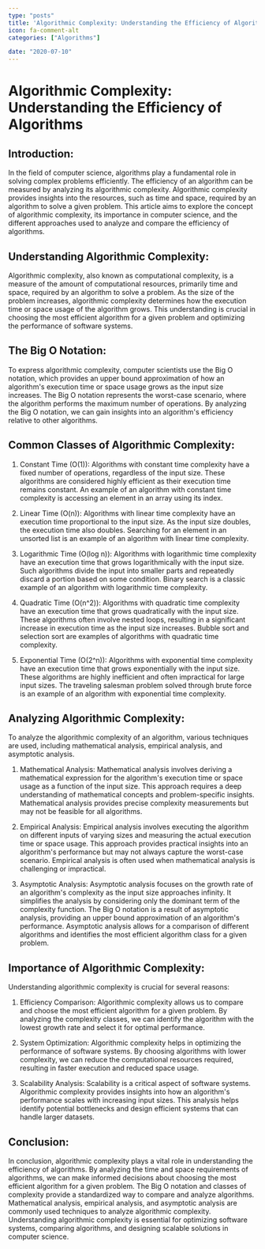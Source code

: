 ```yaml
---
type: "posts"
title: 'Algorithmic Complexity: Understanding the Efficiency of Algorithms'
icon: fa-comment-alt
categories: ["Algorithms"]

date: "2020-07-10"
---
```




# Algorithmic Complexity: Understanding the Efficiency of Algorithms

## Introduction:

In the field of computer science, algorithms play a fundamental role in solving complex problems efficiently. The efficiency of an algorithm can be measured by analyzing its algorithmic complexity. Algorithmic complexity provides insights into the resources, such as time and space, required by an algorithm to solve a given problem. This article aims to explore the concept of algorithmic complexity, its importance in computer science, and the different approaches used to analyze and compare the efficiency of algorithms.

## Understanding Algorithmic Complexity:

Algorithmic complexity, also known as computational complexity, is a measure of the amount of computational resources, primarily time and space, required by an algorithm to solve a problem. As the size of the problem increases, algorithmic complexity determines how the execution time or space usage of the algorithm grows. This understanding is crucial in choosing the most efficient algorithm for a given problem and optimizing the performance of software systems.

## The Big O Notation:

To express algorithmic complexity, computer scientists use the Big O notation, which provides an upper bound approximation of how an algorithm's execution time or space usage grows as the input size increases. The Big O notation represents the worst-case scenario, where the algorithm performs the maximum number of operations. By analyzing the Big O notation, we can gain insights into an algorithm's efficiency relative to other algorithms.

## Common Classes of Algorithmic Complexity:

1. Constant Time (O(1)): Algorithms with constant time complexity have a fixed number of operations, regardless of the input size. These algorithms are considered highly efficient as their execution time remains constant. An example of an algorithm with constant time complexity is accessing an element in an array using its index.

2. Linear Time (O(n)): Algorithms with linear time complexity have an execution time proportional to the input size. As the input size doubles, the execution time also doubles. Searching for an element in an unsorted list is an example of an algorithm with linear time complexity.

3. Logarithmic Time (O(log n)): Algorithms with logarithmic time complexity have an execution time that grows logarithmically with the input size. Such algorithms divide the input into smaller parts and repeatedly discard a portion based on some condition. Binary search is a classic example of an algorithm with logarithmic time complexity.

4. Quadratic Time (O(n^2)): Algorithms with quadratic time complexity have an execution time that grows quadratically with the input size. These algorithms often involve nested loops, resulting in a significant increase in execution time as the input size increases. Bubble sort and selection sort are examples of algorithms with quadratic time complexity.

5. Exponential Time (O(2^n)): Algorithms with exponential time complexity have an execution time that grows exponentially with the input size. These algorithms are highly inefficient and often impractical for large input sizes. The traveling salesman problem solved through brute force is an example of an algorithm with exponential time complexity.

## Analyzing Algorithmic Complexity:

To analyze the algorithmic complexity of an algorithm, various techniques are used, including mathematical analysis, empirical analysis, and asymptotic analysis.

1. Mathematical Analysis: Mathematical analysis involves deriving a mathematical expression for the algorithm's execution time or space usage as a function of the input size. This approach requires a deep understanding of mathematical concepts and problem-specific insights. Mathematical analysis provides precise complexity measurements but may not be feasible for all algorithms.

2. Empirical Analysis: Empirical analysis involves executing the algorithm on different inputs of varying sizes and measuring the actual execution time or space usage. This approach provides practical insights into an algorithm's performance but may not always capture the worst-case scenario. Empirical analysis is often used when mathematical analysis is challenging or impractical.

3. Asymptotic Analysis: Asymptotic analysis focuses on the growth rate of an algorithm's complexity as the input size approaches infinity. It simplifies the analysis by considering only the dominant term of the complexity function. The Big O notation is a result of asymptotic analysis, providing an upper bound approximation of an algorithm's performance. Asymptotic analysis allows for a comparison of different algorithms and identifies the most efficient algorithm class for a given problem.

## Importance of Algorithmic Complexity:

Understanding algorithmic complexity is crucial for several reasons:

1. Efficiency Comparison: Algorithmic complexity allows us to compare and choose the most efficient algorithm for a given problem. By analyzing the complexity classes, we can identify the algorithm with the lowest growth rate and select it for optimal performance.

2. System Optimization: Algorithmic complexity helps in optimizing the performance of software systems. By choosing algorithms with lower complexity, we can reduce the computational resources required, resulting in faster execution and reduced space usage.

3. Scalability Analysis: Scalability is a critical aspect of software systems. Algorithmic complexity provides insights into how an algorithm's performance scales with increasing input sizes. This analysis helps identify potential bottlenecks and design efficient systems that can handle larger datasets.

## Conclusion:

In conclusion, algorithmic complexity plays a vital role in understanding the efficiency of algorithms. By analyzing the time and space requirements of algorithms, we can make informed decisions about choosing the most efficient algorithm for a given problem. The Big O notation and classes of complexity provide a standardized way to compare and analyze algorithms. Mathematical analysis, empirical analysis, and asymptotic analysis are commonly used techniques to analyze algorithmic complexity. Understanding algorithmic complexity is essential for optimizing software systems, comparing algorithms, and designing scalable solutions in computer science.